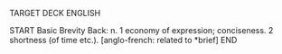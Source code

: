 TARGET DECK
ENGLISH

START
Basic
Brevity
Back: n. 1 economy of expression; conciseness. 2 shortness (of time etc.). [anglo-french: related to *brief]
END
